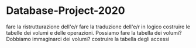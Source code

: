 # Database-Project-2020

fare la ristrutturazione dell'e/r
fare la traduzione dell'e/r in logico
costruire le tabelle dei volumi e delle operazioni. Possiamo fare la tabella dei volumi? Dobbiamo immaginarci dei volumi?
costruire la tabella degli accessi
